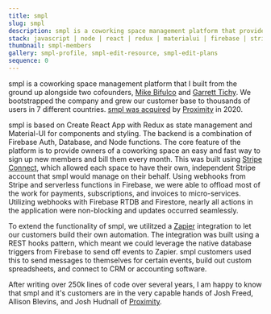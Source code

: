 ```yaml
---
title: smpl
slug: smpl
description: smpl is a coworking space management platform that provides everything a coworking owner needs to run their business.
stack: javascript | node | react | redux | materialui | firebase | stripe | zapier
thumbnail: smpl-members
gallery: smpl-profile, smpl-edit-resource, smpl-edit-plans
sequence: 0
---
```


smpl is a coworking space management platform that I built from the ground up alongside two cofounders, [Mike Bifulco](https://mikebifulco.com) and [Garrett Tichy](https://wearehygge.com). We bootstrapped the company and grew our customer base to thousands of users in 7 different countries. [smpl was acquired](https://thebusinesstimes.com/proximity-space-acquires-north-carolina-software-firm/) by [Proximity](https://www.proximity.space/) in 2020.

smpl is based on Create React App with Redux as state management and Material-UI for components and styling. The backend is a combination of Firebase Auth, Database, and Node functions. The core feature of the platform is to provide owners of a coworking space an easy and fast way to sign up new members and bill them every month. This was built using [Stripe Connect](https://stripe.com/connect), which allowed each space to have their own, independent Stripe account that smpl would manage on their behalf. Using webhooks from Stripe and serverless functions in Firebase, we were able to offload most of the work for payments, subscriptions, and invoices to micro-services. Utilizing webhooks with Firebase RTDB and Firestore, nearly all actions in the application were non-blocking and updates occurred seamlessly.

To extend the functionality of smpl, we utilitzed a [Zapier](https://zapier.com/) integration to let our customers build their own automation. The integration was built using a REST hooks pattern, which meant we could leverage the native database triggers from Firebase to send off events to Zapier. smpl customers used this to send messages to themselves for certain events, build out custom spreadsheets, and connect to CRM or accounting software.

After writing over 250k lines of code over several years, I am happy to know that smpl and it's customers are in the very capable hands of Josh Freed, Allison Blevins, and Josh Hudnall of [Proximity](https://www.proximity.space/).